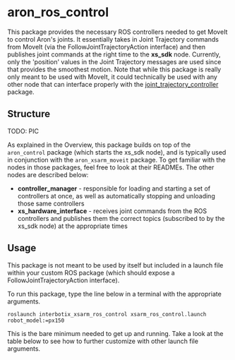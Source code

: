 # aron_ros_control

This package provides the necessary ROS controllers needed to get MoveIt to control Aron's joints. 
It essentially takes in Joint Trajectory commands from MoveIt (via the FollowJointTrajectoryAction interface) and then publishes joint commands at the right time to the **xs_sdk** node. Currently, only the 'position' values in the Joint Trajectory messages are used since that provides the smoothest motion. Note that while this package is really only meant to be used with MoveIt, it could technically be used with any other node that can interface properly with the [joint_trajectory_controller](http://wiki.ros.org/joint_trajectory_controller) package.

## Structure

TODO: PIC

As explained in the Overview, this package builds on top of the `aron_control` package (which starts the xs_sdk node), and is typically used in conjunction with the `aron_xsarm_moveit` package. To get familiar with the nodes in those packages, feel free to
look at their READMEs. The other nodes are described below:

-   **controller_manager** - responsible for loading and starting a set of controllers at once, as well as automatically stopping and unloading those same controllers
-   **xs_hardware_interface** - receives joint commands from the ROS controllers and publishes them the correct topics (subscribed to by the xs_sdk node) at the appropriate times

## Usage

This package is not meant to be used by itself but included in a launch file within your custom ROS package (which should expose a FollowJointTrajectoryAction interface).

To run this package, type the line below in a terminal with the appropriate arguments.

```
roslaunch interbotix_xsarm_ros_control xsarm_ros_control.launch robot_model:=px150
```

This is the bare minimum needed to get up and running. Take a look at the table below to see how to
further customize with other launch file arguments.
